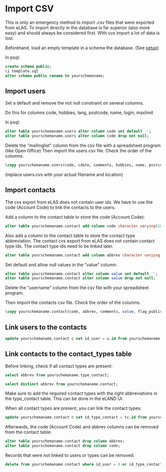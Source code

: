 # Import CSV

This is only an emergency method to import .csv files that were exported from eLAS.
To import directly in the database is far superior (also more easy) and should always be considered
first. With cvs import a lot of data is lost.

Beforehand, load an empty template in a schema the database. (See [setup](https://github.com/eeemarv/eland/setup/full_schema_30000.sql))

In psql:

```sql
create schema public;
\i template.sql
alter schema public rename to yourschemaname;
```

## Import users

Set a default and remove the not null constraint on several columns.

Do this for columns code, hobbies, lang, postcode, name, login, maxlimit

In psql:

```sql
alter table yourschemaname.users alter column code set default '';
alter table yourschemaname.users alter column code drop not null;
```

Delete the "mailinglist" column from the csv file with a spreadsheet program (like Open Office)
Then import the users csv file.
Check the order of the columns.

```sql
\copy yourschemaname.users(code, cdate, comments, hobbies, name, postcode, login, password, role, status, lastlogin, minlimit, full_name, admin_comments, adate) from 'users.csv' delimiter ',' csv header;
```

(replace users.cvs with your actual filename and location)

## Import contacts

The cvs export from eLAS does not contain user ids.
We have to use the code (Account Code) to link the contacts to the users.

Add a column to the contact table to store the code (Account Code):

```sql
alter table yourschemaname.contact add column code character varying(20) default '';
```

Also add a column to the contact table to store the contact type abbreviation.
The contact cvs export from eLAS does not contain contact type ids.
The contact type ids need to be linked later.

```sql
alter table yourschemaname.contact add column abbrev character varying(20) default '';
```

Set default and allow null values in the "value" column:

```sql
alter table yourschemaname.contact alter column value set default '';
alter table yourschemaname.contact alter column value drop not null;
```

Delete the "username" column from the csv file with your spreadsheet program.

Then import the contacts csv file.
Check the order of the columns.

```sql
\copy yourschemaname.contact(code, abbrev, comments, value, flag_public) from 'contacts.csv' delimiter ',' csv header;
```

## Link users to the contacts

```sql
update yourschemaname.contact c set id_user = u.id from yourschemaname.users u where u.code = c.code;
```

## Link contacts to the contact_types table

Before linking, check if all contact types are present:

```sql
select abbrev from yourschemaname.type_contact;
```

```sql
select distinct abbrev from yourschemaname.contact;
```

Make sure to add the required contact types with the right abbreviations in the type_contact table.
This can be done in the eLAND UI.

When all contact types are present, you can link the contact types:

```sql
update yourschemaname.contact c set id_type_contact = tc.id from yourschemaname.type_contact tc where c.abbrev = tc.abbrev;
```

Afterwards, the code (Account Code) and abbrev columns can be removed from the contact table:

```sql
alter table yourschemaname.contact drop column abbrev;
alter table yourschemaname.contact drop column code;
```

Records that were not linked to users or types can be removed:

```sql
delete from yourschemaname.contact where id_user = 0 or id_type_contact = 0;
```